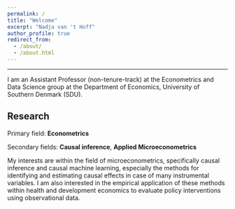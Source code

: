 ```yaml
---
permalink: /
title: "Welcome"
excerpt: "Nadja van 't Hoff"
author_profile: true
redirect_from: 
  - /about/
  - /about.html
---
```



------
I am an Assistant Professor (non-tenure-track) at the Econometrics and Data Science group at the Department of Economics, University of Southern Denmark (SDU).  



Research
------

Primary field: **Econometrics**

Secondary fields: **Causal inference**, **Applied Microeconometrics**

My interests are within the field of microeconometrics, specifically causal inference and causal machine learning, especially the methods for identifying and estimating causal effects in case of many instrumental variables. I am also interested in the empirical application of these methods within health and development economics to evaluate policy interventions using observational data.




